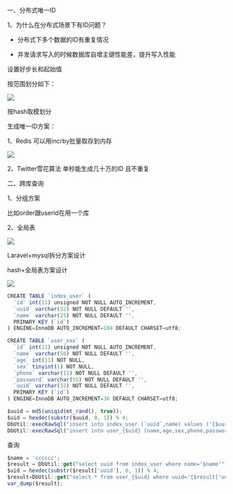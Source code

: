 一、分布式唯一ID



1、为什么在分布式场景下有ID问题？



- 分布式下多个数据的ID有重复情况

- 并发请求写入的时候数据库自增主键性能差，提升写入性能





设置好步长和起始值



按范围划分如下：



![](https://gitee.com/hxc8/images8/raw/master/img/202407191057606.jpg)

按hash取模划分







生成唯一ID方案：



1、Redis  可以用incrby批量取存到内存

![](https://gitee.com/hxc8/images8/raw/master/img/202407191057025.jpg)









2、Twitter雪花算法  单秒能生成几十万的ID 且不重复









二、跨库查询



1、分组方案



比如order跟userid在用一个库



2、全局表

![](D:/download/youdaonote-pull-master/data/Technology/数据库/images/F03C25EDB7D94FDE839A32F08B575985image.png)





Laravel+mysql拆分方案设计



hash+全局表方案设计

![](https://gitee.com/hxc8/images8/raw/master/img/202407191057554.jpg)



```javascript
CREATE TABLE `index_user` (
  `id` int(11) unsigned NOT NULL AUTO_INCREMENT,
  `uuid` varchar(32) NOT NULL DEFAULT '',
  `name` varchar(25) NOT NULL DEFAULT '',
  PRIMARY KEY (`id`)
) ENGINE=InnoDB AUTO_INCREMENT=104 DEFAULT CHARSET=utf8;
```









```javascript
CREATE TABLE `user_xxx` (
  `id` int(11) unsigned NOT NULL AUTO_INCREMENT,
  `name` varchar(50) NOT NULL DEFAULT '',
  `age` int(11) NOT NULL,
  `sex` tinyint(1) NOT NULL,
  `phone` varchar(11) NOT NULL DEFAULT '',
  `password` varchar(55) NOT NULL DEFAULT '',
  `uuid` varchar(32) NOT NULL DEFAULT '',
  PRIMARY KEY (`id`)
) ENGINE=InnoDB AUTO_INCREMENT=36 DEFAULT CHARSET=utf8;
```





```javascript
$uuid = md5(uniqid(mt_rand(), true));
$uid = hexdec(substr($uuid, 0, 1)) % 4;
DbUtil::execRawSql("insert into index_user (`uuid`,name) values ('{$uuid}','cccccc')");
DbUtil::execRawSql("insert into user_{$uid} (name,age,sex,phone,password,`uuid`)values ('cccccc',11,1,'1111111','fadsfasdfasd','{$uuid}')");
```





查询



```javascript
$name = 'cccccc';
$result = DbUtil::get("select uuid from index_user where name='$name'");
$uid = hexdec(substr($result['uuid'], 0, 1)) % 4;
$result=DbUtil::get("select * from user_{$uid} where uuid='{$result['uuid']}'");
var_dump($result);
```

